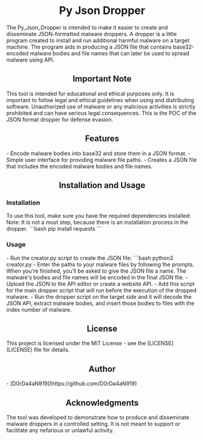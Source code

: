 <h1 style="text-align:center;">Py Json Dropper</h1>
The Py_Json_Dropper is intended to make it easier to create and disseminate JSON-formatted malware droppers. A dropper is a little program created to install and run additional harmful malware on a target machine. The program aids in producing a JSON file that contains base32-encoded malware bodies and file names that can later be used to spread malware using API.

<h2 style="text-align:center;">Important Note</h2>
This tool is intended for educational and ethical purposes only. It is important to follow legal and ethical guidelines when using and distributing software. Unauthorized use of malware or any malicious activities is strictly prohibited and can have serious legal consequences.
This is the POC of the JSON format dropper for defense evasion.

<h2 style="text-align:center;">Features</h2>
- Encode malware bodies into base32 and store them in a JSON format.
- Simple user interface for providing malware file paths.
- Creates a JSON file that includes the encoded malware bodies and file names.

<h2 style="text-align:center;">Installation and Usage</h2>

<h3>Installation</h3>
To use this tool, make sure you have the required dependencies installed:
Note: It is not a must step, because there is an installation process in the dropper.
```bash
pip install requests
```

<h3>Usage</h3>
- Run the creator.py script to create the JSON file:
```bash
python3 creator.py
- Enter the paths to your malware files by following the prompts. When you're finished, you'll be asked to give the JSON file a name. The malware's bodies and file names will be encoded in the final JSON file.
- Upload the JSON to the API editor or create a website API.
- Add this script for the main dropper script that will run before the execution of the dropped malware.
- Run the dropper script on the target side and it will decode the JSON API, extract malware bodies, and insert those bodies to files with the index number of malware.

<h2 style="text-align:center;">License</h2>
This project is licensed under the MIT License - see the [LICENSE](LICENSE) file for details.

<h2 style="text-align:center;">Author</h2>
- [D0rDa4aN919](https://github.com/D0rDa4aN919)

<h2 style="text-align:center;">Acknowledgments</h2>
The tool was developed to demonstrate how to produce and disseminate malware droppers in a controlled setting. It is not meant to support or facilitate any nefarious or unlawful activity.

